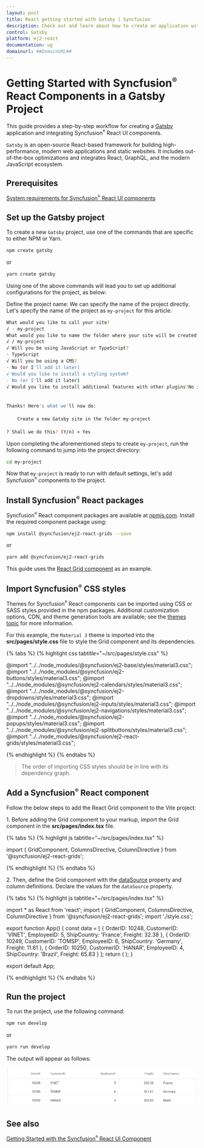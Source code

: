 ```yaml
---
layout: post
title: React getting started with Gatsby | Syncfusion
description: Check out and learn about how to create an application with Syncfusion React UI components in Gatsby framework.
control: Gatsby
platform: ej2-react
documentation: ug
domainurl: ##DomainURL##
---
```


# Getting Started with Syncfusion<sup style="font-size:70%">&reg;</sup> React Components in a Gatsby Project

This guide provides a step-by-step workflow for creating a [Gatsby](https://www.gatsbyjs.com/) application and integrating Syncfusion<sup style="font-size:70%">&reg;</sup> React UI components.

`Gatsby` is an open-source React-based framework for building high-performance, modern web applications and static websites. It includes out-of-the-box optimizations and integrates React, GraphQL, and the modern JavaScript ecosystem.

## Prerequisites

[System requirements for Syncfusion<sup style="font-size:70%">&reg;</sup> React UI components](../system-requirement)

## Set up the Gatsby project

To create a new `Gatsby` project, use one of the commands that are specific to either NPM or Yarn.

```bash
npm create gatsby
```

or

```bash
yarn create gatsby
```

Using one of the above commands will lead you to set up additional configurations for the project, as below:

Define the project name: We can specify the name of the project directly. Let's specify the name of the project as `my-project` for this article.

```bash
What would you like to call your site?
√ · my-project
What would you like to name the folder where your site will be created?
√ / my-project
√ Will you be using JavaScript or TypeScript?       
· TypeScript
√ Will you be using a CMS?
· No (or I'll add it later)
√ Would you like to install a styling system?
· No (or I'll add it later)
√ Would you like to install additional features with other plugins?No items were selected


Thanks! Here's what we'll now do:

    Create a new Gatsby site in the folder my-project

? Shall we do this? (Y/n) » Yes
```

Upon completing the aforementioned steps to create `my-project`, run the following command to jump into the project directory:

```bash
cd my-project
```

Now that `my-project` is ready to run with default settings, let's add Syncfusion<sup style="font-size:70%">&reg;</sup> components to the project.

## Install Syncfusion<sup style="font-size:70%">&reg;</sup> React packages

Syncfusion<sup style="font-size:70%">&reg;</sup> React component packages are available at [npmjs.com](https://www.npmjs.com/search?q=ej2-react). Install the required component package using:

```bash
npm install @syncfusion/ej2-react-grids --save
```

or

```bash
yarn add @syncfusion/ej2-react-grids
```

This guide uses the [React Grid component](https://www.syncfusion.com/react-components/react-data-grid) as an example.

## Import Syncfusion<sup style="font-size:70%">&reg;</sup> CSS styles

Themes for Syncfusion<sup style="font-size:70%">&reg;</sup> React components can be imported using CSS or SASS styles provided in the npm packages. Additional customization options, CDN, and theme generation tools are available; see the [themes topic](https://ej2.syncfusion.com/react/documentation/appearance/theme) for more information.

For this example, the `Material 3` theme is imported into the **src/pages/style.css** file to style the Grid component and its dependencies.

{% tabs %}
{% highlight css tabtitle="~/src/pages/style.css" %}

@import "../../node_modules/@syncfusion/ej2-base/styles/material3.css";
@import "../../node_modules/@syncfusion/ej2-buttons/styles/material3.css";
@import "../../node_modules/@syncfusion/ej2-calendars/styles/material3.css";
@import "../../node_modules/@syncfusion/ej2-dropdowns/styles/material3.css";
@import "../../node_modules/@syncfusion/ej2-inputs/styles/material3.css";
@import "../../node_modules/@syncfusion/ej2-navigations/styles/material3.css";
@import "../../node_modules/@syncfusion/ej2-popups/styles/material3.css";
@import "../../node_modules/@syncfusion/ej2-splitbuttons/styles/material3.css";
@import "../../node_modules/@syncfusion/ej2-react-grids/styles/material3.css";

{% endhighlight %}
{% endtabs %}

> The order of importing CSS styles should be in line with its dependency graph.

## Add a Syncfusion<sup style="font-size:70%">&reg;</sup> React component

Follow the below steps to add the React Grid component to the Vite project:

1\. Before adding the Grid component to your markup, import the Grid component in the **src/pages/index.tsx** file.

{% tabs %}
{% highlight js tabtitle="~/src/pages/index.tsx" %}

import { GridComponent, ColumnsDirective, ColumnDirective } from '@syncfusion/ej2-react-grids';

{% endhighlight %}
{% endtabs %}

2\. Then, define the Grid component with the [dataSource](https://ej2.syncfusion.com/react/documentation/api/grid/#datasource) property and column definitions. Declare the values for the `dataSource` property.

{% tabs %}
{% highlight js tabtitle="~/src/pages/index.tsx" %}

import * as React from 'react';
import { GridComponent, ColumnsDirective, ColumnDirective } from '@syncfusion/ej2-react-grids';
import './style.css';

export function App() {
  const data = [
    {
      OrderID: 10248, CustomerID: 'VINET', EmployeeID: 5, ShipCountry: 'France', Freight: 32.38
    },
    {
      OrderID: 10249, CustomerID: 'TOMSP', EmployeeID: 6, ShipCountry: 'Germany', Freight: 11.61
    },
    {
      OrderID: 10250, CustomerID: 'HANAR', EmployeeID: 4, ShipCountry: 'Brazil', Freight: 65.83
    }
  ];
  return (
    <GridComponent dataSource={data}>
      <ColumnsDirective>
        <ColumnDirective field='OrderID' width='100' textAlign="Right" />
        <ColumnDirective field='CustomerID' width='100' />
        <ColumnDirective field='EmployeeID' width='100' textAlign="Right" />
        <ColumnDirective field='Freight' width='100' format="C2" textAlign="Right" />
        <ColumnDirective field='ShipCountry' width='100' />
      </ColumnsDirective>
    </GridComponent>
  );
}

export default App;

{% endhighlight %}
{% endtabs %}

## Run the project

To run the project, use the following command:

```bash
npm run develop
```

or

```bash
yarn run develop
```

The output will appear as follows:

![gatsby](../appearance/images/gatsby.png)

## See also

[Getting Started with the Syncfusion<sup style="font-size:70%">&reg;</sup> React UI Component](../getting-started/quick-start)

